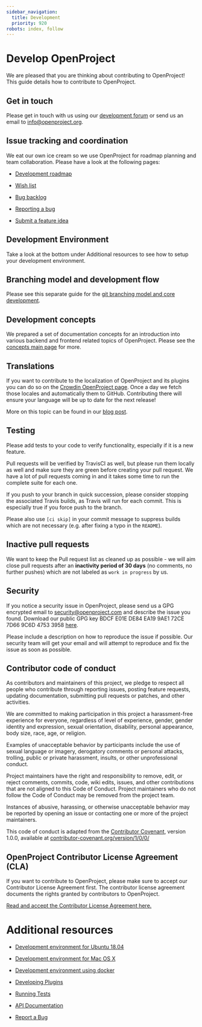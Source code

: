 ```yaml
---
sidebar_navigation:
  title: Development
  priority: 920
robots: index, follow
---
```


# Develop OpenProject

We are pleased that you are thinking about contributing to OpenProject! This guide details how to contribute to OpenProject.

## Get in touch

Please get in touch with us using our [development forum](https://community.openproject.com/projects/openproject/forums/7) or send us an email to info@openproject.org.



## Issue tracking and coordination

We eat our own ice cream so we use OpenProject for roadmap planning and team collaboration. Please have a look at the following pages:

- [Development roadmap](https://community.openproject.com/projects/openproject/work_packages?query_id=1993)

- [Wish list](https://community.openproject.com/versions/26)

- [Bug backlog](https://community.openproject.com/projects/openproject/work_packages?query_id=491)

- [Reporting a bug](report-a-bug)

- [Submit a feature idea](submit-feature-idea)

  

## Development Environment

Take a look at the bottom under Additional resources to see how to setup your development environment.



## Branching model and development flow

Please see this separate guide for the [git branching model and core development](git-workflow).



## Development concepts

We prepared a set of documentation concepts for an introduction into various backend and frontend related topics of OpenProject. Please see the [concepts main page](concepts/) for more.



## Translations

If you want to contribute to the localization of OpenProject and its plugins you can do so on the [Crowdin OpenProject page](https://crowdin.com/project/openproject). Once a day we fetch those locales and automatically them to GitHub. Contributing there will ensure your language will be up to date for the next release!

More on this topic can be found in our [blog post](https://www.openproject.org/blog/help-translate-openproject-into-your-language/).

## Testing

Please add tests to your code to verify functionality, especially if it is a new feature.

Pull requests will be verified by TravisCI as well, but please run them locally as well and make sure they are green before creating your pull request. We have a lot of pull requests coming in and it takes some time to run the complete suite for each one.

If you push to your branch in quick succession, please consider stopping the associated Travis builds, as Travis will run for each commit. This is especially true if you force push to the branch.

Please also use `[ci skip]` in your commit message to suppress builds which are not necessary (e.g. after fixing a typo in the `README`).

## Inactive pull requests

We want to keep the Pull request list as cleaned up as possible - we will aim close pull requests after an **inactivity period of 30 days** (no comments, no further pushes) which are not labeled as `work in progress` by us.

## Security

If you notice a security issue in OpenProject, please send us a GPG encrypted email to security@openproject.com and describe the issue you found. Download our public GPG key BDCF E01E DE84 EA19 9AE1 72CE 7D66 9C6D 4753 3958 [here](https://keys.openpgp.org/vks/v1/by-fingerprint/BDCFE01EDE84EA199AE172CE7D669C6D47533958).

Please include a description on how to reproduce the issue if possible. Our security team will get your email and will attempt to reproduce and fix the issue as soon as possible.

## Contributor code of conduct

As contributors and maintainers of this project, we pledge to respect all people who contribute through reporting issues, posting feature requests, updating documentation, submitting pull requests or patches, and other activities.

We are committed to making participation in this project a harassment-free experience for everyone, regardless of level of experience, gender, gender identity and expression, sexual orientation, disability, personal appearance, body size, race, age, or religion.

Examples of unacceptable behavior by participants include the use of sexual language or imagery, derogatory comments or personal attacks, trolling, public or private harassment, insults, or other unprofessional conduct.

Project maintainers have the right and responsibility to remove, edit, or reject comments, commits, code, wiki edits, issues, and other contributions that are not aligned to this Code of Conduct. Project maintainers who do not follow the Code of Conduct may be removed from the project team.

Instances of abusive, harassing, or otherwise unacceptable behavior may be reported by opening an issue or contacting one or more of the project maintainers.

This code of conduct is adapted from the [Contributor Covenant](https://www.contributor-covenant.org/), version 1.0.0, available at [contributor-covenant.org/version/1/0/0/](https://www.contributor-covenant.org/version/1/0/0/)



## OpenProject Contributor License Agreement (CLA)

If you want to contribute to OpenProject, please make sure to accept our Contributor License Agreement first. The contributor license agreement documents the rights granted by contributors to OpenProject.

[Read and accept the Contributor License Agreement here.](https://www.openproject.org/contributor-license-agreement/)

# Additional resources


* [Development environment for Ubuntu 18.04](development-environment-ubuntu)
* [Development environment for Mac OS X](development-environment-osx)
* [Development environment using docker](development-environment-docker)

* [Developing Plugins](create-openproject-plugin)
* [Running Tests](running-tests)
* [API Documentation](../api)
* [Report a Bug](report-a-bug)
